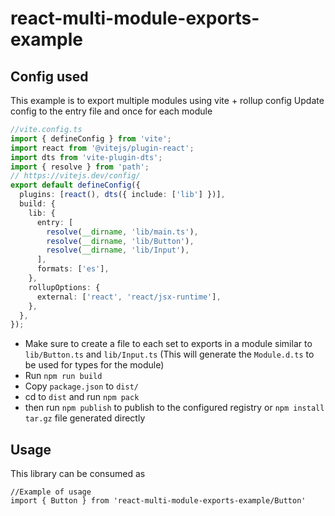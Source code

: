 # react-multi-module-exports-example

## Config used

This example is to export multiple modules using vite + rollup config
Update config to the entry file and once for each module

```ts
//vite.config.ts
import { defineConfig } from 'vite';
import react from '@vitejs/plugin-react';
import dts from 'vite-plugin-dts';
import { resolve } from 'path';
// https://vitejs.dev/config/
export default defineConfig({
  plugins: [react(), dts({ include: ['lib'] })],
  build: {
    lib: {
      entry: [
        resolve(__dirname, 'lib/main.ts'),
        resolve(__dirname, 'lib/Button'),
        resolve(__dirname, 'lib/Input'),
      ],
      formats: ['es'],
    },
    rollupOptions: {
      external: ['react', 'react/jsx-runtime'],
    },
  },
});
```

- Make sure to create a file to each set to exports in a module similar to `lib/Button.ts` and `lib/Input.ts` (This will generate the `Module.d.ts` to be used for types for the module)
- Run `npm run build`
- Copy `package.json` to `dist/`
- cd to `dist` and run `npm pack`
- then run `npm publish` to publish to the configured registry or `npm install tar.gz` file generated directly

## Usage

This library can be consumed as

```
//Example of usage
import { Button } from 'react-multi-module-exports-example/Button'
```
